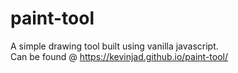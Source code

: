 # paint-tool
A simple drawing tool built using vanilla javascript.<br>
Can be found @ https://kevinjad.github.io/paint-tool/
